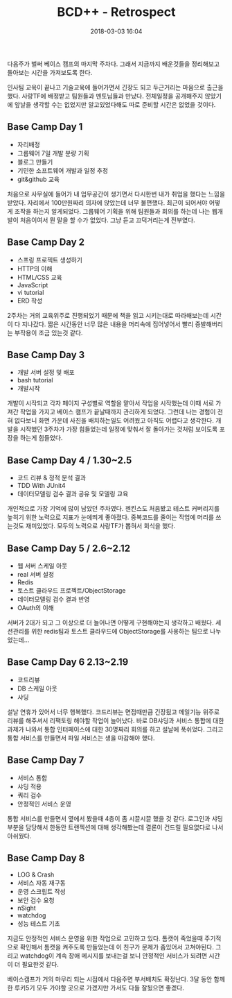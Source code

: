 ﻿---
layout: post
title:  "BCD++ - Retrospect"
date:   2018-03-03 16:04
---

 다음주가 벌써 베이스 캠프의 마지막 주차다. 그래서 지금까지 배운것들을 정리해보고 돌아보는 시간을 가져보도록 한다.

인사팀 교육이 끝나고 기술교육에 들어가면서 긴장도 되고 두근거리는 마음으로 출근을 했다. 사랑TF에 배정받고 팀원들과 멘토님들과 만났다. 전체일정을 공개해주지 않았기에 앞날을 생각할 수는 없었지만 알고있었다해도 따로 준비할 시간은 없었을 것이다.

## Base Camp Day 1
- 자리배정
- 그룹웨어 7일 개발 분량 기획
- 블로그 만들기
- 기민한 소프트웨어 개발과 일정 추정
- git&github 교육

처음으로 사무실에 들어가 내 업무공간이 생기면서 다시한번 내가 취업을 했다는 느낌을 받았다. 자리에서 100만원짜리 의자에 앉았는데 너무 불편했다. 최근이 되어서야 어떻게 조작을 하는지 알게되었다. 그룹웨어 기획을 위해 팀원들과 회의를 하는데 나는 웹개발이 처음이여서 뭔 말을 할 수가 없었다. 그냥 듣고 끄덕거리는게 전부였다. 

## Base Camp Day 2
- 스프링 프로젝트 생성하기
- HTTP의 이해
- HTML/CSS 교육
- JavaScript
- vi tutorial
- ERD 작성

2주차는 거의 교육위주로 진행되었기 때문에 책을 읽고 시키는대로 따라해보는데 시간이 다 지나갔다. 짧은 시간동안 너무 많은 내용을 머리속에 집어넣어서 빨리 증발해버리는 부작용이 조금 있는것 같다.

## Base Camp Day 3
- 개발 서버 설정 및 배포
- bash tutorial
- 개발시작

개발이 시작되고 각자 페이지 구성별로 역할을 맡아서 작업을 시작했는데 이때 서로 가져간 작업을 가지고 베이스 캠프가 끝날때까지 관리하게 되었다. 그런데 나는 경험이 전혀 없다보니 화면 가운데 사진을 배치하는일도 어려웠고 아직도 어렵다고 생각한다. 개발을 시작했던 3주차가 가장 힘들었는데 일정에 맞춰서 잘 돌아가는 것처럼 보이도록 포장을 하는게 힘들었다.

## Base Camp Day 4 / 1.30~2.5
- 코드 리뷰 & 정적 분석 결과
- TDD With JUnit4
- 데이터모델링 검수 결과 공유 및 모델링 교육

개인적으로 가장 기억에 많이 남았던 주차였다. 젠킨스도 처음봤고 테스트 커버리지를 높히기 위한 노력으로 지표가 눈에띄게 좋아졌다. 중복코드를 줄이는 작업에 머리를  쓰는것도 재미있었다. 모두의 노력으로 사랑TF가 뽑혀서 회식을 했다.

## Base Camp Day 5 / 2.6~2.12
- 웹 서버 스케일 아웃
- real 서버 설정
- Redis
- 토스트 클라우드 프로젝트/ObjectStorage
- 데이터모델링 검수 결과 반영
- OAuth의 이해

서버가 2대가 되고 그 이상으로 더 늘어나면 어떻게 구현해야는지 생각하고 배웠다. 세션관리를 위한 redis팀과 토스트 클라우드에 ObjectStorage를 사용하는 팀으로 나누었는데...

## Base Camp Day 6 2.13~2.19
- 코드리뷰
- DB 스케일 아웃
- 샤딩

설날 연휴가 있어서 너무 행복했다. 코드리뷰는 면접때만큼 긴장됬고 메일기능 위주로 리뷰를 해주셔서 리팩토링 해야할 작업이 늘어났다. 바로 DB샤딩과 서비스 통합에 대한 과제가 나와서 통합 인터페이스에 대한 30명짜리 회의를 하고 설날에 푹쉬었다. 그리고 통합 서비스를 만들면서 파일 서비스는 생을 마감해야 했다.

## Base Camp Day 7
- 서비스 통합
- 샤딩 적용
- 쿼리 검수
- 안정적인 서비스 운영

통합 서비스를 만들면서 옆에서 봤을때 4층이 좀 시끌시끌 했을 것 같다. 로그인과 샤딩 부분을 담당해서 한동안 트랜젝션에 대해 생각해봤는데 결론이 건드릴 필요없다로 나서 아쉬웠다. 

## Base Camp Day 8
- LOG & Crash
- 서비스 자동 재구동
- 운영 스크립트 작성
- 보안 검수 요청
- nSight
- watchdog
- 성능 테스트 기초

지금도 안정적인 서비스 운영을 위한 작업으로 고민하고 있다. 톰캣이 죽었을때 주기적으로 확인해서 톰캣을 켜주도록 만들었는데 이 친구가 문제가 좀있어서 고쳐야된다.
그리고 watchdog이 계속 장애 메시지를 보내는걸 보니 안정적인 서비스가 되려면 시간이 더 필요한것 같다.

베이스캠프가 거의 마무리 되는 시점에서 다음주면 부서배치도 확정난다. 3달 동안 함께한 루키5기 모두 가야할 곳으로 가겠지만 가서도 다들 잘됬으면 좋겠다.